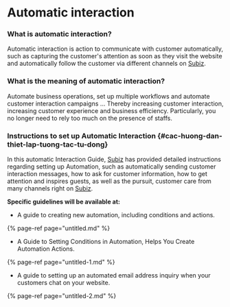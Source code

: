# Automatic interaction

### What is automatic interaction?

Automatic interaction is action to communicate with customer automatically, such as capturing the customer's attention as soon as they visit the website and automatically follow the customer via different channels on [Subiz](https://subiz.com/en).

### What is the meaning of automatic interaction?

Automate business operations, set up multiple workflows and automate customer interaction campaigns ... Thereby increasing customer interaction, increasing customer experience and business efficiency. Particularly, you no longer need to rely too much on the presence of staffs.

### Instructions to set up Automatic Interaction {#cac-huong-dan-thiet-lap-tuong-tac-tu-dong}

In this automatic Interaction Guide, [Subiz](https://subiz.com/en) has provided detailed instructions regarding setting up Automation, such as automatically sending customer interaction messages, how to ask for customer information, how to get attention and inspires guests, as well as the pursuit, customer care from many channels right on [Subiz](https://subiz.com/en).

**Specific guidelines will be available at:**

* A guide to creating new automation, including conditions and actions.

{% page-ref page="untitled.md" %}

* A Guide to Setting Conditions in Automation, Helps You Create Automation Actions.

{% page-ref page="untitled-1.md" %}

* A guide to setting up an automated email address inquiry when your customers chat on your website.

{% page-ref page="untitled-2.md" %}







